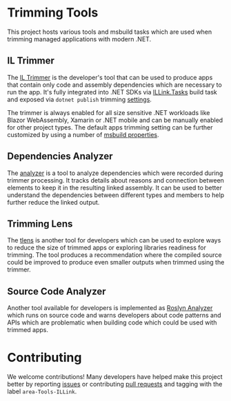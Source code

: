 # Trimming Tools

This project hosts various tools and msbuild tasks which are used when trimming managed applications with modern .NET.

## IL Trimmer

The [IL Trimmer](src/linker/README.md) is the developer's tool that can be used to produce apps that contain only code and assembly dependencies which are necessary to run the app. It's fully integrated into
.NET SDKs via [ILLink.Tasks](src/ILLink.Tasks/README.md) build task and exposed via `dotnet publish` trimming [settings](https://learn.microsoft.com/en-us/dotnet/core/deploying/trim-self-contained#trim-your-app---cli).

The trimmer is always enabled for all size sensitive .NET workloads like Blazor WebAssembly, Xamarin or .NET mobile and can be manually enabled for other project types. The default apps trimming setting can be further customized by using a number of [msbuild properties](https://learn.microsoft.com/en-us/dotnet/core/deploying/trimming-options).

## Dependencies Analyzer

The [analyzer](src/analyzer/README.md) is a tool to analyze dependencies which were recorded during trimmer processing. It tracks details about reasons and connection between elements to keep it in the resulting linked assembly. It can be used to better understand the dependencies between different types and members to help further reduce the linked output.

## Trimming Lens

The [tlens](src/tlens/README.md) is another tool for developers which can be used to explore ways to reduce the size of trimmed apps or exploring libraries readiness for trimming. The tool produces a recommendation where the compiled source could be improved to produce even smaller outputs when trimmed using the trimmer.

## Source Code Analyzer

Another tool available for developers is implemented as [Roslyn Analyzer](src/ILLink.RoslynAnalyzer) which runs on source code and warns developers about code patterns and APIs which are problematic when building code which could be used with trimmed apps.

# Contributing
We welcome contributions! Many developers have helped make this project better by reporting [issues](https://github.com/dotnet/runtime/issues) or contributing [pull requests](https://github.com/dotnet/runtime/pulls) and tagging with the label `area-Tools-ILLink`.
